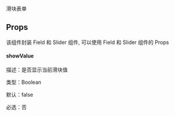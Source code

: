 滑块表单

## Props

该组件封装 Field 和 Slider 组件, 可以使用 Field 和 Slider 组件的 Props

#### showValue

描述：是否显示当前滑块值

类型：Boolean

默认：false

必选：否

